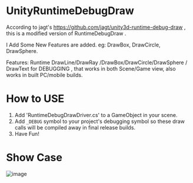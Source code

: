 # UnityRuntimeDebugDraw
According to jagt's https://github.com/jagt/unity3d-runtime-debug-draw , this is a modified version of RuntimeDebugDraw .

I Add Some New Features are added. eg: DrawBox, DrawCircle, DrawSphere.

Features: Runtime DrawLine/DrawRay /DrawBox/DrawCircle/DrawSphere / DrawText for DEBUGGING , that works in both Scene/Game view, also works in built PC/mobile builds.

# How to USE
1. Add 'RuntimeDebugDrawDriver.cs' to a GameObject in your scene.
2. Add `_DEBUG` symbol to your project's debugging symbol so these draw calls will be compiled away in final release builds.
3. Have Fun!

# Show Case
![image](https://github.com/user-attachments/assets/875c4d8b-1b22-43ee-9ee8-73ad196eb3b8)
